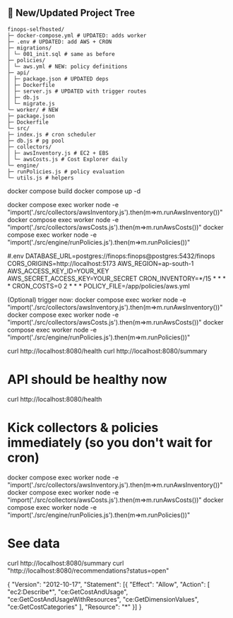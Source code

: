 ## 🧱 New/Updated Project Tree
```
finops-selfhosted/
├─ docker-compose.yml # UPDATED: adds worker
├─ .env # UPDATED: add AWS + CRON
├─ migrations/
│ └─ 001_init.sql # same as before
├─ policies/
│ └─ aws.yml # NEW: policy definitions
├─ api/
│ ├─ package.json # UPDATED deps
│ ├─ Dockerfile
│ ├─ server.js # UPDATED with trigger routes
│ ├─ db.js
│ └─ migrate.js
└─ worker/ # NEW
├─ package.json
├─ Dockerfile
└─ src/
├─ index.js # cron scheduler
├─ db.js # pg pool
├─ collectors/
│ ├─ awsInventory.js # EC2 + EBS
│ └─ awsCosts.js # Cost Explorer daily
└─ engine/
├─ runPolicies.js # policy evaluation
└─ utils.js # helpers
```


docker compose build
docker compose up -d

docker compose exec worker node -e "import('./src/collectors/awsInventory.js').then(m=>m.runAwsInventory())"
docker compose exec worker node -e "import('./src/collectors/awsCosts.js').then(m=>m.runAwsCosts())"
docker compose exec worker node -e "import('./src/engine/runPolicies.js').then(m=>m.runPolicies())"

#.env
DATABASE_URL=postgres://finops:finops@postgres:5432/finops
CORS_ORIGINS=http://localhost:5173
AWS_REGION=ap-south-1
AWS_ACCESS_KEY_ID=YOUR_KEY
AWS_SECRET_ACCESS_KEY=YOUR_SECRET
CRON_INVENTORY=*/15 * * * *
CRON_COSTS=0 2 * * *
POLICY_FILE=/app/policies/aws.yml


(Optional) trigger now:
docker compose exec worker node -e "import('./src/collectors/awsInventory.js').then(m=>m.runAwsInventory())"
docker compose exec worker node -e "import('./src/collectors/awsCosts.js').then(m=>m.runAwsCosts())"
docker compose exec worker node -e "import('./src/engine/runPolicies.js').then(m=>m.runPolicies())"

curl http://localhost:8080/health
curl http://localhost:8080/summary


# API should be healthy now
curl http://localhost:8080/health

# Kick collectors & policies immediately (so you don't wait for cron)
docker compose exec worker node -e "import('./src/collectors/awsInventory.js').then(m=>m.runAwsInventory())"
docker compose exec worker node -e "import('./src/collectors/awsCosts.js').then(m=>m.runAwsCosts())"
docker compose exec worker node -e "import('./src/engine/runPolicies.js').then(m=>m.runPolicies())"

# See data
curl http://localhost:8080/summary
curl "http://localhost:8080/recommendations?status=open"



{
  "Version": "2012-10-17",
  "Statement": [{
    "Effect": "Allow",
    "Action": [
      "ec2:Describe*",
      "ce:GetCostAndUsage",
      "ce:GetCostAndUsageWithResources",
      "ce:GetDimensionValues",
      "ce:GetCostCategories"
    ],
    "Resource": "*"
  }]
}








